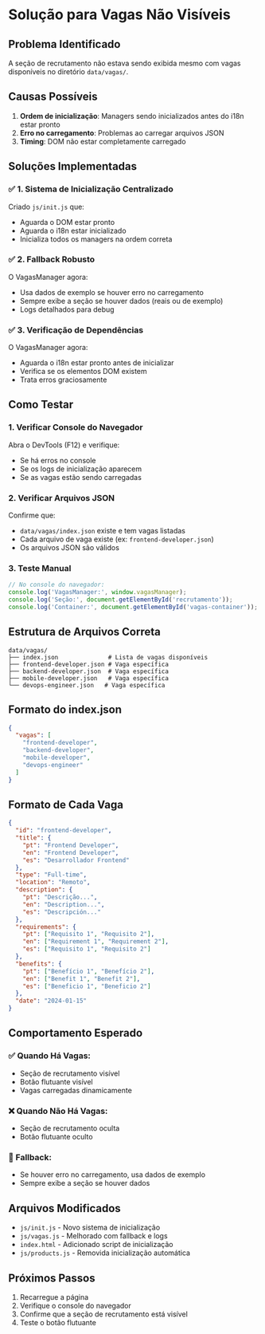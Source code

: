 # Solução para Vagas Não Visíveis

## Problema Identificado

A seção de recrutamento não estava sendo exibida mesmo com vagas disponíveis no diretório `data/vagas/`.

## Causas Possíveis

1. **Ordem de inicialização**: Managers sendo inicializados antes do i18n estar pronto
2. **Erro no carregamento**: Problemas ao carregar arquivos JSON
3. **Timing**: DOM não estar completamente carregado

## Soluções Implementadas

### ✅ 1. Sistema de Inicialização Centralizado

Criado `js/init.js` que:
- Aguarda o DOM estar pronto
- Aguarda o i18n estar inicializado
- Inicializa todos os managers na ordem correta

### ✅ 2. Fallback Robusto

O VagasManager agora:
- Usa dados de exemplo se houver erro no carregamento
- Sempre exibe a seção se houver dados (reais ou de exemplo)
- Logs detalhados para debug

### ✅ 3. Verificação de Dependências

O VagasManager agora:
- Aguarda o i18n estar pronto antes de inicializar
- Verifica se os elementos DOM existem
- Trata erros graciosamente

## Como Testar

### 1. Verificar Console do Navegador
Abra o DevTools (F12) e verifique:
- Se há erros no console
- Se os logs de inicialização aparecem
- Se as vagas estão sendo carregadas

### 2. Verificar Arquivos JSON
Confirme que:
- `data/vagas/index.json` existe e tem vagas listadas
- Cada arquivo de vaga existe (ex: `frontend-developer.json`)
- Os arquivos JSON são válidos

### 3. Teste Manual
```javascript
// No console do navegador:
console.log('VagasManager:', window.vagasManager);
console.log('Seção:', document.getElementById('recrutamento'));
console.log('Container:', document.getElementById('vagas-container'));
```

## Estrutura de Arquivos Correta

```
data/vagas/
├── index.json              # Lista de vagas disponíveis
├── frontend-developer.json # Vaga específica
├── backend-developer.json  # Vaga específica
├── mobile-developer.json   # Vaga específica
└── devops-engineer.json   # Vaga específica
```

## Formato do index.json

```json
{
  "vagas": [
    "frontend-developer",
    "backend-developer",
    "mobile-developer",
    "devops-engineer"
  ]
}
```

## Formato de Cada Vaga

```json
{
  "id": "frontend-developer",
  "title": {
    "pt": "Frontend Developer",
    "en": "Frontend Developer",
    "es": "Desarrollador Frontend"
  },
  "type": "Full-time",
  "location": "Remoto",
  "description": {
    "pt": "Descrição...",
    "en": "Description...",
    "es": "Descripción..."
  },
  "requirements": {
    "pt": ["Requisito 1", "Requisito 2"],
    "en": ["Requirement 1", "Requirement 2"],
    "es": ["Requisito 1", "Requisito 2"]
  },
  "benefits": {
    "pt": ["Benefício 1", "Benefício 2"],
    "en": ["Benefit 1", "Benefit 2"],
    "es": ["Beneficio 1", "Beneficio 2"]
  },
  "date": "2024-01-15"
}
```

## Comportamento Esperado

### ✅ Quando Há Vagas:
- Seção de recrutamento visível
- Botão flutuante visível
- Vagas carregadas dinamicamente

### ❌ Quando Não Há Vagas:
- Seção de recrutamento oculta
- Botão flutuante oculto

### 🔄 Fallback:
- Se houver erro no carregamento, usa dados de exemplo
- Sempre exibe a seção se houver dados

## Arquivos Modificados

- `js/init.js` - Novo sistema de inicialização
- `js/vagas.js` - Melhorado com fallback e logs
- `index.html` - Adicionado script de inicialização
- `js/products.js` - Removida inicialização automática

## Próximos Passos

1. Recarregue a página
2. Verifique o console do navegador
3. Confirme que a seção de recrutamento está visível
4. Teste o botão flutuante 